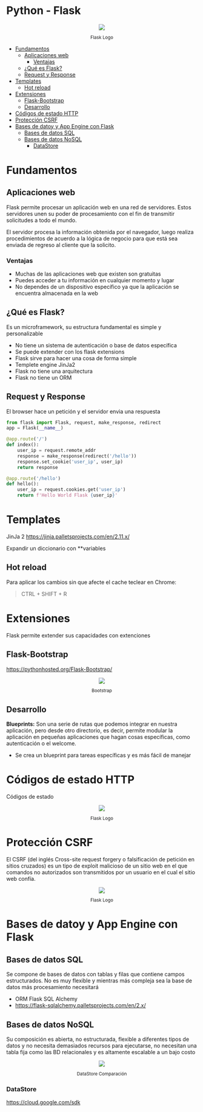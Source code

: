 # Python - Flask <!-- omit in toc -->

<div align="center">
  <img src="images/flask.png">
  <small><p>Flask Logo</p></small>
</div>

- [Fundamentos](#fundamentos)
  - [Aplicaciones web](#aplicaciones-web)
    - [Ventajas](#ventajas)
  - [¿Qué es Flask?](#%c2%bfqu%c3%a9-es-flask)
  - [Request y Response](#request-y-response)
- [Templates](#templates)
  - [Hot reload](#hot-reload)
- [Extensiones](#extensiones)
  - [Flask-Bootstrap](#flask-bootstrap)
  - [Desarrollo](#desarrollo)
- [Códigos de estado HTTP](#c%c3%b3digos-de-estado-http)
- [Protección CSRF](#protecci%c3%b3n-csrf)
- [Bases de datoy y App Engine con Flask](#bases-de-datoy-y-app-engine-con-flask)
  - [Bases de datos SQL](#bases-de-datos-sql)
  - [Bases de datos NoSQL](#bases-de-datos-nosql)
    - [DataStore](#datastore)

# Fundamentos

## Aplicaciones web
Flask permite procesar un aplicación web en una red de servidores. Estos servidores unen su poder de procesamiento con el fin de transmitir solicitudes a todo el mundo.

El servidor procesa la información obtenida por el navegador, luego realiza procedimientos de acuerdo a la lógica de negocio para que está sea enviada de regreso al cliente que la solicito.

### Ventajas
* Muchas de las aplicaciones web que existen son gratuitas
* Puedes acceder a tu información en cualquier momento y lugar
* No dependes de un dispositivo específico ya que la aplicación se encuentra almacenada en la web

## ¿Qué es Flask?
Es un microframework, su estructura fundamental es simple y personalizable
* No tiene un sistema de autenticación o base de datos específica
* Se puede extender con los flask extensions
* Flask sirve para hacer una cosa de forma simple
* Templete engine JinJa2
* Flask no tiene una arquitectura
* Flask no tiene un ORM

## Request y Response
El browser hace un petición y el servidor envia una respuesta

```python
from flask import Flask, request, make_response, redirect
app = Flask(__name__)

@app.route('/')
def index():
    user_ip = request.remote_addr
    response = make_response(redirect('/hello'))
    response.set_cookie('user_ip', user_ip)
    return response

@app.route('/hello')
def hello():
    user_ip = request.cookies.get('user_ip')
    return f'Hello World Flask {user_ip}'
```

# Templates
JinJa 2
https://jinja.palletsprojects.com/en/2.11.x/

Expandir un diccionario con **variables

## Hot reload

Para aplicar los cambios sin que afecte el cache teclear en Chrome:
> CTRL + SHIFT + R

# Extensiones

Flask permite extender sus capacidades con extenciones

## Flask-Bootstrap

https://pythonhosted.org/Flask-Bootstrap/

<div align="center">
  <img src="images/bootstrap.png">
  <small><p>Bootstrap</p></small>
</div>

## Desarrollo

**Blueprints:** Son una serie de rutas que podemos integrar en nuestra aplicación, pero desde otro directorio, es decir, permite modular la aplicación en pequeñas aplicaciones que hagan cosas específicas, como autenticación o el welcome.
* Se crea un blueprint para tareas específicas y es más fácil de manejar

# Códigos de estado HTTP

Códigos de estado

<div align="center">
  <img src="images/codes.gif">
  <small><p>Flask Logo</p></small>
</div>

# Protección CSRF

El CSRF (del inglés Cross-site request forgery o falsificación de petición en sitios cruzados) es un tipo de exploit malicioso de un sitio web en el que comandos no autorizados son transmitidos por un usuario en el cual el sitio web confía.

<div align="center">
  <img src="images/csrf.png">
  <small><p>Flask Logo</p></small>
</div>

# Bases de datoy y App Engine con Flask

## Bases de datos SQL
Se compone de bases de datos con tablas y filas que contiene campos estructurados. No es muy flexible y mientras más compleja sea la base de datos más procesamiento necesitará

* ORM Flask SQL Alchemy
* https://flask-sqlalchemy.palletsprojects.com/en/2.x/

## Bases de datos NoSQL
Su composición es abierta, no estructurada, flexible a diferentes tipos de datos y no necesita demasiados recursos para ejecutarse, no necesitan una tabla fija como las BD relacionales y es altamente escalable a un bajo costo

<div align="center">
  <img src="images/datastore.png">
  <small><p>DataStore Comparación</p></small>
</div>


### DataStore
https://cloud.google.com/sdk